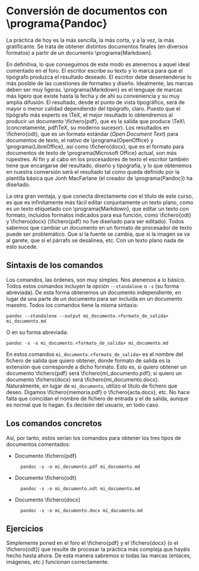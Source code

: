 # Conversión de documentos con \programa{Pandoc}
La práctica de hoy es la más sencilla, la más corta, y a la vez, la más
gratificante. Se trata de obtener distintos documentos finales (en diversos
formatos) a partir de un documento \programa{Markdown}.

En definitiva, lo que conseguimos de este modo es atenernos a aquel ideal
comentado en el foro. El escritor escribe su texto y lo marca para que el
tipógrafo produzca el resultado deseado. El escritor debe desentenderse lo más
posible de las cuestiones de formateo y diseño. Idealmente, las marcas deben
ser muy ligeras. \programa{Markdown} es el lenguaje de marcas más ligero que
existe hasta la fecha y de ahí su conveniencia y su muy amplia difusión. El
resultado, desde el punto de vista tipográfico, será de mayor o menor calidad
dependiendo del tipógrafo, claro. Puesto que el tipógrafo más experto es \TeX,
el mejor resultado lo obtendremos al producir un documento \fichero{pdf}, que
es la salida que produce \TeX\ (concretamente, pdf\TeX, su moderno sucesor).
Los resultados en \fichero{odt}, que es un formato estándar (*Open Document
Text*) para documentos de texto, el nativo de \programa{OpenOffice} y
\programa{LibreOffice}, así como \fichero{docx}, que es el formato para
documentos de texto de \programa{Microsoft Office} actual, son más rupestres.
Al fin y al cabo en los procesadores de texto el escritor también tiene que
encargarse del resultado, diseño y tipografía, y lo que obtenemos en nuestra
conversión será el resultado tal como queda definido por la plantilla básica
que Jonh MacFarlane (el creador de \programa{Pandoc}) ha diseñado.

La otra gran ventaja, y que conecta directamente con el título de este curso,
es que es infinitamente más fácil editar conjuntamente un texto plano, como es
un texto etiquetado con \programa{Markdown}, que editar un texto con formato,
incluidos formatos indicados para esa función, como \fichero{odt} y
\fichero{docx} (\fichero{pdf} no fue  diseñado para ser editado). Todos sabemos
que cambiar un documento en un formato de procesador de texto puede ser
problemático. Que si la fuente se cambia, que si la imagen se va al garete, que
si el párrafo se desalinea, etc. Con un texto plano nada de esto sucede.

## Sintaxis de los comandos 
Los comandos, las órdenes, son muy simples. Nos atenemos a lo básico. Todos
estos comandos incluyen la opción `--standalone` o `-s` (su forma abreviada).
De esta forma obtenemos un documento independiente, en lugar de una parte de un
documento para ser incluida en un documento maestro. Todos los comandos tiene
la misma sintaxis:

    pandoc --standalone --output mi_documento.<formato_de_salida> mi_documento.md

O en su forma abreviada:

    pandoc -s -o mi_documento.<formato_de_salida> mi_documento.md

En estos comandos `mi_documento.<formato_de_salida>` es el nombre del fichero
de salida que quiero obtener, donde formato de salida es la extensión que
corresponde a dicho formato. Esto es, si quiero obtener un documento
\fichero{pdf} será \fichero{mi\_documento.pdf}; si quiero un documento
\fichero{docx} será \fichero{mi\_documento.docx}.  Naturalmente, en lugar de
`mi_documento`, utilizo el titulo de fichero que deseo.  Digamos
\fichero{memoria.pdf} o \fichero{acta.docx}, etc. No hace falta que coincidan
el nombre de fichero de entrada y el de salida, aunque es normal que lo hagan.
Es decisión del usuario, en todo caso.

## Los comandos concretos
Así, por tanto, estos serían los comandos para obtener los tres tipos de documentos
comentados:

- Documento \fichero{pdf}

    	pandoc -s -o mi_documento.pdf mi_documento.md

- Documento \fichero{odt}

    	pandoc -s -o mi_documento.odt mi_documento.md

- Documento \fichero{docx}

    	pandoc -s -o mi_documento.docx mi_documento.md

## Ejercicios
Simplemente poned en el foro el \fichero{pdf} y el \fichero{docx} (o el
\fichero{odt}) que resulte de procesar la práctica más compleja que hayáis
hecho hasta ahora. De esta manera sabremos si todas las marcas (enlaces,
imágenes, etc.) funcionan correctamente.
